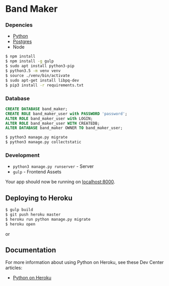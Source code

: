 # Band Maker

### Depencies

* [Python](http://install.python-guide.org)
* [Postgres](https://devcenter.heroku.com/articles/heroku-postgresql#local-setup)
* Node

```sh
$ npm install
$ npm install -g gulp
$ sudo apt install python3-pip
$ python3.5 -m venv venv
$ source ./venv/bin/activate
$ sudo apt-get install libpq-dev
$ pip3 install -r requirements.txt
```

### Database

```sql
CREATE DATABASE band_maker;
CREATE ROLE band_maker_user with PASSWORD 'password';
ALTER ROLE band_maker_user with LOGIN;
ALTER ROLE band_maker_user WITH CREATEDB;
ALTER DATABASE band_maker OWNER TO band_maker_user;
```

```sh
$ python3 manage.py migrate
$ python3 manage.py collectstatic
```

### Development

* `python3 manage.py runserver` - Server
* `gulp` - Frontend Assets

Your app should now be running on [localhost:8000](http://localhost:8000/).

## Deploying to Heroku

```sh
$ gulp build
$ git push heroku master
$ heroku run python manage.py migrate
$ heroku open
```
or

## Documentation

For more information about using Python on Heroku, see these Dev Center articles:

- [Python on Heroku](https://devcenter.heroku.com/categories/python)
